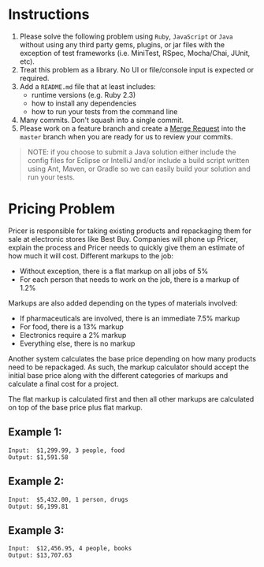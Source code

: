 # Instructions

1. Please solve the following problem using `Ruby`, `JavaScript` or `Java` without using any third party gems, plugins, or jar files with the exception of test frameworks (i.e. MiniTest, RSpec, Mocha/Chai, JUnit, etc).
1. Treat this problem as a library. No UI or file/console input is expected or required.
1. Add a `README.md` file that at least includes:
    - runtime versions (e.g. Ruby 2.3)
    - how to install any dependencies
    - how to run your tests from the command line
1. Many commits. Don't squash into a single commit.
1. Please work on a feature branch and create a [Merge Request](https://docs.gitlab.com/ee/gitlab-basics/add-merge-request.html) into the `master` branch when you are ready for us to review your commits.

> NOTE: if you choose to submit a Java solution either include the config files for Eclipse or IntelliJ and/or include a build script written using Ant, Maven, or Gradle so we can easily build your solution and run your tests.

# Pricing Problem

Pricer is responsible for taking existing products and repackaging them for sale at electronic stores like Best Buy. Companies will phone up Pricer, explain the process and Pricer needs to quickly give them an estimate of how much it will cost. Different markups to the job:

* Without exception, there is a flat markup on all jobs of 5%
* For each person that needs to work on the job, there is a markup of 1.2%

Markups are also added depending on the types of materials involved:

* If pharmaceuticals are involved, there is an immediate 7.5% markup
* For food, there is a 13% markup
* Electronics require a 2% markup
* Everything else, there is no markup

Another system calculates the base price depending on how many products need to be repackaged. As such, the markup calculator should accept the initial base price along with the different categories of markups and calculate a final cost for a project.

The flat markup is calculated first and then all other markups are calculated on top of the base price plus flat markup.

## Example 1:

    Input:  $1,299.99, 3 people, food
    Output: $1,591.58

## Example 2:

    Input:  $5,432.00, 1 person, drugs
    Output: $6,199.81

## Example 3:

    Input:  $12,456.95, 4 people, books
    Output: $13,707.63
